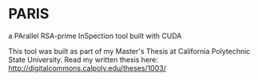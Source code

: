 PARIS
=====

a PArallel RSA-prime InSpection tool built with CUDA

This tool was built as part of my Master's Thesis at California Polytechnic State University.
Read my written thesis here: http://digitalcommons.calpoly.edu/theses/1003/
